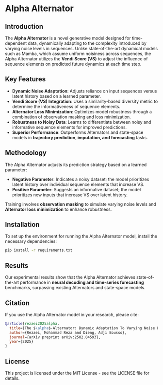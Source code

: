 # Alpha Alternator

## Introduction
The **Alpha Alternator** is a novel generative model designed for time-dependent data, dynamically adapting to the complexity introduced by varying noise levels in sequences. Unlike state-of-the-art dynamical models such as Mamba, which assume uniform noisiness across sequences, the Alpha Alternator utilizes the **Vendi Score (VS)** to adjust the influence of sequence elements on predicted future dynamics at each time step.

## Key Features
- **Dynamic Noise Adaptation**: Adjusts reliance on input sequences versus latent history based on a learned parameter.
- **Vendi Score (VS) Integration**: Uses a similarity-based diversity metric to determine the informativeness of sequence elements.
- **Alternator Loss Minimization**: Optimizes model robustness through a combination of observation masking and loss minimization.
- **Robustness to Noisy Data**: Learns to differentiate between noisy and informative sequence elements for improved predictions.
- **Superior Performance**: Outperforms Alternators and state-space models in **trajectory prediction, imputation, and forecasting** tasks.

## Methodology
The Alpha Alternator adjusts its prediction strategy based on a learned parameter:
- **Negative Parameter**: Indicates a noisy dataset; the model prioritizes latent history over individual sequence elements that increase VS.
- **Positive Parameter**: Suggests an informative dataset; the model prioritizes new inputs that increase VS over latent history.

Training involves **observation masking** to simulate varying noise levels and **Alternator loss minimization** to enhance robustness.

## Installation
To set up the environment for running the Alpha Alternator model, install the necessary dependencies:
```bash
pip install -r requirements.txt
```


## Results
Our experimental results show that the Alpha Alternator achieves state-of-the-art performance in **neural decoding and time-series forecasting** benchmarks, surpassing existing Alternators and state-space models.

## Citation
If you use the Alpha Alternator model in your research, please cite:
```bibtex
@article{rezaei2025alpha,
  title={The $\alpha$-Alternator: Dynamic Adaptation To Varying Noise Levels In Sequences Using The Vendi Score For Improved Robustness and Performance},
  author={Rezaei, Mohammad Reza and Dieng, Adji Bousso},
  journal={arXiv preprint arXiv:2502.04593},
  year={2025}
}
```

## License
This project is licensed under the MIT License - see the LICENSE file for details.


